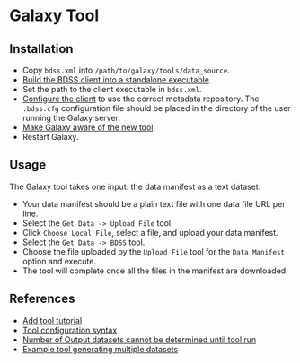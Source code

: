 # Galaxy Tool

## Installation

* Copy `bdss.xml` into `/path/to/galaxy/tools/data_source`.
* [Build the BDSS client into a standalone executable](/client/docs/Installation.md).
* Set the path to the client executable in `bdss.xml`.
* [Configure the client](/client/docs/Configuration.md) to use the correct metadata repository.
  The `.bdss.cfg` configuration file should be placed in the directory of the user running the Galaxy server.
* [Make Galaxy aware of the new tool](https://wiki.galaxyproject.org/Admin/Tools/AddToolTutorial#A4._Make_Galaxy_aware_of_the_new_tool:).
* Restart Galaxy.


## Usage

The Galaxy tool takes one input: the data manifest as a text dataset.

* Your data manifest should be a plain text file with one data file URL per line.
* Select the `Get Data -> Upload File` tool.
* Click `Choose Local File`, select a file, and upload your data manifest.
* Select the `Get Data -> BDSS` tool.
* Choose the file uploaded by the `Upload File` tool for the `Data Manifest` option and execute.
* The tool will complete once all the files in the manifest are downloaded.

## References

* [Add tool tutorial](https://wiki.galaxyproject.org/Admin/Tools/AddToolTutorial)
* [Tool configuration syntax](https://wiki.galaxyproject.org/Admin/Tools/ToolConfigSyntax)
* [Number of Output datasets cannot be determined until tool run](https://wiki.galaxyproject.org/Admin/Tools/Multiple%20Output%20Files#Number_of_Output_datasets_cannot_be_determined_until_tool_run)
* [Example tool generating multiple datasets](https://web.science.mq.edu.au/~cassidy/2015/10/21/galaxy-tool-generating-datasets/)
